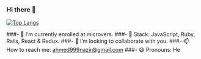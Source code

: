 ### Hi there 👋

<!--
**AhmedNazirMusah/ahmednazirmusah** is a ✨ _special_ ✨ repository because its `README.md` (this file) appears on your GitHub profile.

Here are some ideas to get you started:

-->

[![Top Langs](https://github-readme-stats.vercel.app/api/top-langs/?username=ahmednazirmusah)](https://github.com/ahmednazirmuash/github-readme-stats)

###- 🔭 I’m currently enrolled at microvers.
###- 🌱 Stack: JavaScript, Ruby, Rails, React & Redux.
###- 👯 I’m looking to collaborate with you.
###- 📫 How to reach me: ahmed999nazir@gmail.com
###- 😄 Pronouns: He
